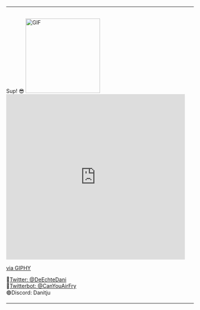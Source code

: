   <hr> <br>
 Sup! 😎
<img alt="GIF" src="https://media.giphy.com/media/41xmKVhZI4Ymfr2rhT/giphy.gif" width = 200/>
<iframe src="https://giphy.com/embed/YRThiAEEYVNtC5acLO" width="480" height="444" frameBorder="0" class="giphy-embed" allowFullScreen></iframe><p><a href="https://giphy.com/gifs/one-piece-luffy-gear-5-YRThiAEEYVNtC5acLO">via GIPHY</a></p>
🔵<a href="https://twitter.com/DeEchteDani" target="_blank">Twitter: @DeEchteDani</a><br>
🤖<a href="https://twitter.com/CanYouAirfry" target="_blank">Twitterbot: @CanYouAirFry</a><br>
🟣Discord: Danitju<br>

<hr>
